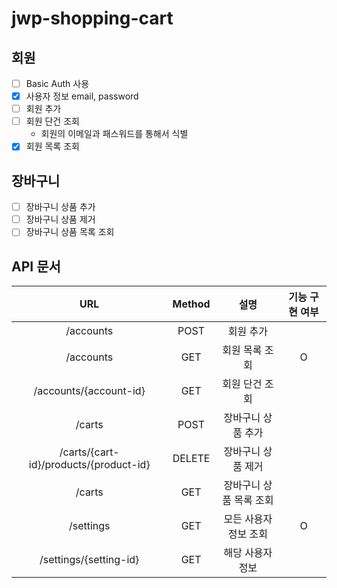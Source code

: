 # jwp-shopping-cart

## 회원
- [ ] Basic Auth 사용
- [x] 사용자 정보 email, password
- [ ] 회원 추가
- [ ] 회원 단건 조회
  - 회원의 이메일과 패스워드를 통해서 식별
- [x] 회원 목록 조회

## 장바구니
- [ ] 장바구니 상품 추가
- [ ] 장바구니 상품 제거
- [ ] 장바구니 상품 목록 조회

## API 문서

|                 URL                  |Method|설명|기능 구현 여부|
|:------------------------------------:|:---:|:---:|:---:|
|              /accounts               |POST|회원 추가|
|              /accounts               |GET|회원 목록 조회|O|
|        /accounts/{account-id}        |GET|회원 단건 조회|
|                /carts                |POST|  장바구니 상품 추가   |
|/carts/{cart-id}/products/{product-id}|DELETE|  장바구니 상품 제거   |
|                /carts                |GET| 장바구니 상품 목록 조회 ||
|              /settings               |GET| 모든 사용자 정보 조회  |O|
|        /settings/{setting-id}        |GET|   해당 사용자 정보   |
